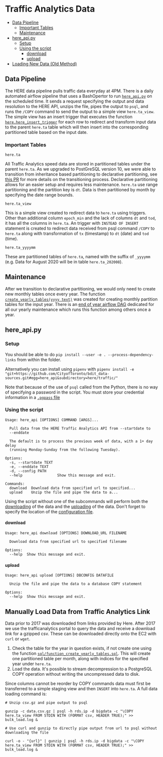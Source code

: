 # Traffic Analytics Data

- [Data Pipeline](#data-pipeline)
    - [Important Tables](#important-tables)
    - [Maintenance](#maintenance)
- [here_api.py](#here_apipy)
  - [Setup](#setup)
  - [Using the script](#using-the-script)
    - [download](#download)
    - [upload](#upload)
- [Loading New Data (Old Method)](#loading-new-data-old-method)

## Data Pipeline 

The HERE data pipeline pulls traffic data everyday at 4PM. There is a daily automated airflow pipeline that uses a BashOpertor to run [`here_api.py`](https://github.com/CityofToronto/bdit_data-sources/blob/master/dags/pull_here.py) on the scheduled time. It sends a request specifying the output and data resolution to the HERE API, unzips the file, pipes the output to `psql`, and runs the `/COPY` command to send the output to a simple view `here.ta_view`. The simple view has an insert trigger that executes the function [`here.here_insert_trigger`](https://github.com/CityofToronto/bdit_data-sources/blob/here_declarative/here/traffic/sql/trigger_here_insert.sql) for each row to redirect and transform input data to the parent `here.ta` table which will then insert into the corresponding partitioned table based on the input date.

### Important Tables

`here.ta`

All Traffic Analytics speed data are stored in partitioned tables under the parent `here.ta`. As we upgraded to PostGreSQL version 10, we were able to transition from inheritance based partitioning to declarative partitioning, see [this PR](https://github.com/CityofToronto/bdit_data-sources/pull/497) for more details on the transitioning process. Declarative partitioning allows for an easier setup and requires less maintenance. `here.ta` use range partitioning and the partition key is `dt`. Data is then partitioned by month by specifying the date range bounds.   

`here.ta_view`

This is a simple view created to redirect data to `here.ta` using triggers. Other than additional column `epoch_min` and the lack of columns `dt` and `tod`, it has all the columns in `here.ta`. An trigger with `INSTEAD OF INSERT` statement is created to redirect data received from psql command `/COPY` to `here.ta` along with transformation of `tx` (timestamp) to `dt` (date) and `tod` (time).

`here.ta_yyyymm`

These are partitioned tables of `here.ta`, named with the suffix of  `_yyyymm` (e.g. Data for August 2020 will be in table `here.ta_202008`). 

## Maintenance

After we transition to declarative partitioning, we would only need to create new monthly tables once every year. The function [`create_yearly_tables(yyyy text)`](https://github.com/CityofToronto/bdit_data-sources/blob/master/here/traffic/sql/function_create_yearly_tables.sql) was created for creating monthly partition tables for the input year. There is an [end of year airflow DAG](https://github.com/CityofToronto/bdit_data-sources/blob/master/dags/eoy_create_tables.py) dedicated for all our yearly maintenance which runs this function among others once a year.   
## here_api.py

### Setup

You should be able to do `pip install --user -e . --process-dependency-links` from within the folder.

Alternatively you can install using `pipenv` with `pipenv install -e "git+https://github.com/CityofToronto/bdit_data-sources.git#egg=here_api&subdirectory=here/traffic/"`

Note that because of the use of `psql` called from the Python, there is no way of specifying a password in the script. You must store your credential information in a [`.pgpass` file](https://www.postgresql.org/docs/current/static/libpq-pgpass.html)

### Using the script

```shell
Usage: here_api [OPTIONS] COMMAND [ARGS]...

  Pull data from the HERE Traffic Analytics API from --startdate to
  --enddate

  The default is to process the previous week of data, with a 1+ day delay
  (running Monday-Sunday from the following Tuesday).

Options:
  -s, --startdate TEXT
  -e, --enddate TEXT
  -d, --config PATH
  --help                Show this message and exit.

Commands:
  download  Download data from specified url to specified...
  upload    Unzip the file and pipe the data to a...
```

Using the script without one of the subcommands will perform both the [downloading](#download) of the data and the [uploading](#upload) of the data. Don't forget to specify the location of the [configuration file](sample.cfg).

#### download

```shell
Usage: here_api download [OPTIONS] DOWNLOAD_URL FILENAME

  Download data from specified url to specified filename

Options:
  --help  Show this message and exit.
```

#### upload

```shell
Usage: here_api upload [OPTIONS] DBCONFIG DATAFILE

  Unzip the file and pipe the data to a database COPY statement

Options:
  --help  Show this message and exit.
```

## Manually Load Data from Traffic Analytics Link

Data prior to 2017 was downloaded from links provided by Here. After 2017 we use the trafficanalytics portal to query the data and receive a download link for a gzipped csv. These can be downloaded directly onto the EC2 with `curl` or `wget`.

1. Check the table for the year in question exists, if not create one using the function [`sql/function_create_yearly_tables.sql`](sql/function_create_yearly_tables.sql). This will create one partitioned table per month, along with indices for the specified year under `here.ta`.
2. Load the data. It's possible to stream decompression to a PostgreSQL COPY operation without writing the uncompressed data to disk. 

Since columns cannot be reorder by COPY commands data must first be transferred to a simple staging view and then `INSERT` into `here.ta`. A full data loading command is:
```shell
# Unzip csv.gz and pipe output to psql

gunzip -c data.csv.gz | psql -h rds.ip -d bigdata -c "\COPY here.ta_view FROM STDIN WITH (FORMAT csv, HEADER TRUE);" >> bulk_load.log &

# Use curl and gunzip to directly pipe output from url to psql without downloading the file

curl -o - "{url}" | gunzip | psql -h rds.ip -d bigdata -c "\COPY here.ta_view FROM STDIN WITH (FORMAT csv, HEADER TRUE);" >> bulk_load.log &
```


